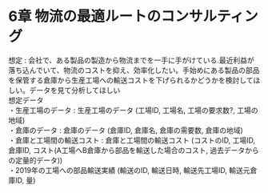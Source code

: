 # 6章 物流の最適ルートのコンサルティング  
想定 : 会社で、ある製品の製造から物流までを一手に手がけている.最近利益が落ち込んでいて、物流のコストを抑え、効率化したい。手始めにある製品の部品を保管する倉庫から生産工場への輸送コストを下げられるかどうかを検討してほしい。データを見て分析してほしい  
想定データ  
・生産工場のデータ : 生産工場のデータ (工場ID, 工場名, 工場の要求数?, 工場の地域)   
・倉庫のデータ : 倉庫のデータ (倉庫ID, 倉庫名, 倉庫の需要数, 倉庫の地域)    
・倉庫と工場間の輸送コスト : 倉庫と工場間の輸送コスト (コストのID, 工場ID, 倉庫ID, コスト(A工場へB倉庫から部品を輸送した場合のコスト, 過去データからの定量的データ))  
・2019年の工場への部品輸送実績 (輸送のID, 輸送日時, 輸送先工場ID, 輸送元倉庫ID, 量)  